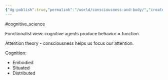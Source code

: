 ```yaml
---
{"dg-publish":true,"permalink":"/world/consciousness-and-body/","created":"","updated":""}
---
```


#cognitive_science 

Functionalist view: cognitive agents produce behavior = function.

Attention theory - consciousness helps us focus our attention.

Cognition:
- Embodied
- Situated
- Distributed